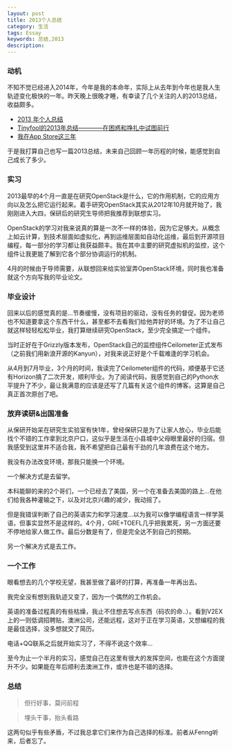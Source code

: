 ```yaml
---
layout: post
title: 2013个人总结
category: 生活
tags: Essay
keywords: 总结,2013
description: 
---
```


### 动机

不知不觉已经进入2014年，今年是我的本命年，实际上从去年到今年也是我人生轨迹变化极快的一年。昨天晚上很晚才睡，有幸读了几个关注的人的2013总结，收益颇多。

- [2013 年个人总结](http://dbanotes.net/mylife/2013_personal_review.html)
- [Tinyfool的2013年总结————在困惑和挣扎中试图前行](http://tiny4.org/blog/2014/01/tinyfool-2013/)
- [我在App Store这三年](http://www.iwangke.me/2014/01/01/three-years-in-app-store-as-indie-developer/)

于是我打算自己也写一篇2013总结，未来自己回顾一年历程的时候，能感觉到自己成长了多少。

### 实习
2013最早的4个月一直是在研究OpenStack是什么，它的作用机制，它的应用方向以及怎么把它运行起来。着手研究OpenStack其实从2012年10月就开始了，我刚刚进入大四，保研后的研究生导师把我推荐到联想实习。

OpenStack的学习对我来说真的算是一次不一样的体验，因为它足够大。从概念上如云计算，到技术层面如虚拟化，再到运维层面如自动化运维，最后到开源项目编程，每一部分的学习都让我获益颇丰。我在其中主要的研究虚拟机的监控，这个组件让我更能了解到它各个部分协调运行的机制。

4月的时候由于导师需要，从联想回来给实验室弄OpenStack环境，同时我也准备就这个方向写我的毕业论文。

### 毕业设计
回来以后的感觉真的是...节奏缓慢，没有项目的驱动，没有任务的督促。因为老师也不知道要拿这个东西干什么，甚至都不去看我们给他弄好的环境。为了不让自己就这样轻轻松松毕业，我打算继续研究OpenStack，至少完全搞定一个组件。

当时正好在于Grizzly版本发布，OpenStack自己的监控组件Ceilometer正式发布（之前我们用新浪开源的Kanyun），对我来说正好是个千载难逢的学习机会。

从4月到7月毕业，3个月的时间，我读完了Ceilometer组件的代码，顺便基于它还有Horizon搞了二次开发，顺利毕业。为了阅读代码，我感觉到自己的Python水平提升了不少，最让我满意的应该是还写了几篇有关这个组件的博客。这算是自己真正首次原创了吧。

### 放弃读研&出国准备
从保研开始呆在研究生实验室有快1年，曾经保研只是为了让家人放心，毕业后能找个不错的工作拿到北京户口，这似乎是生活在小县城中父母眼里最好的归宿。但我感受到这里并不适合我，我不希望把自己最有干劲的几年浪费在这个地方。

我没有办法改变环境，那我只能换一个环境。

一个解决方式是去留学。

本科能聊的来的2个哥们，一个已经去了美国，另一个在准备去美国的路上...在他们给我各种灌输之下，以及对北京兴趣的减少，我动摇了。

但是我错误判断了自己的英语实力和学习速度...以为我可以像学编程语言一样学英语，但事实显然不是这样的。4个月，GRE+TOEFL几乎把我累死，另一方面还要不停地给家人做工作。最后分数是有了，但是完全达不到自己的预期。

另一个解决方式是去工作。

### 一个工作
眼看想去的几个学校无望，我甚至做了最坏的打算，再准备一年再出去。

我完全没有想到我轨迹又变了，因为一个偶然的工作机会。

英语的准备过程真的有些枯燥，我止不住想去写点东西（码农的命..）。看到V2EX上的一则低调招聘贴，澳洲公司，还能远程，这对于正在学习英语，又想编程的我是最佳选择，没多想就交了简历。

电话+QQ联系之后就开始实习了，不得不说这个效率...

至今为止一个半月的实习，感觉自己在这里有很大的发挥空间，也能在这个方面提升不少。如果能在年后顺利去澳洲工作，或许也是不错的选择。

### 总结

> 但行好事，莫问前程

> 埋头干事，抬头看路

这两句似乎有些矛盾，不过我总拿它们来作为自己选择的标准。前者从Fenng听来，后者忘了。